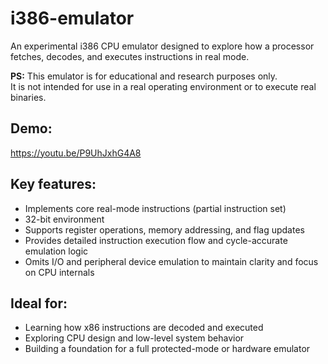 # i386-emulator
An experimental i386 CPU emulator designed to explore how a processor fetches, decodes, and executes instructions in real mode.

<b>PS:</b> This emulator is for educational and research purposes only. <br>
It is not intended for use in a real operating environment or to execute real binaries.

## Demo:
https://youtu.be/P9UhJxhG4A8

## Key features:

- Implements core real-mode instructions (partial instruction set)
- 32-bit environment
- Supports register operations, memory addressing, and flag updates
- Provides detailed instruction execution flow and cycle-accurate emulation logic
- Omits I/O and peripheral device emulation to maintain clarity and focus on CPU internals

## Ideal for:
- Learning how x86 instructions are decoded and executed
- Exploring CPU design and low-level system behavior
- Building a foundation for a full protected-mode or hardware emulator
